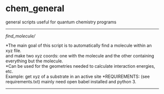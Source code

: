 # chem_general

general scripts useful for quantum chemistry programs


----------
*find_molecule/*
 
 *The main goal of this script is to automatically find a molecule within an xyz file.  
    and make two xyz coords: one with the molecule and the other containing everything but the molecule.  
 *Can be used for the geometries needed to calculate interaction energies, etc.  
    Example: get xyz of a substrate in an active site 
 *REQUIREMENTS: (see requirements.txt) mainly need open babel installed and python 3.  
    
-------------
